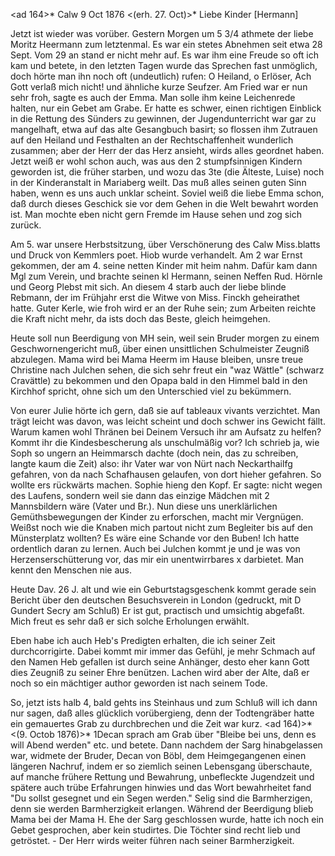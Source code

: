 <ad 164>* Calw 9 Oct 1876
 <(erh. 27. Oct)>*
Liebe Kinder [Hermann]

Jetzt ist wieder was vorüber. Gestern Morgen um 5 3/4 athmete der liebe Moritz Heermann zum letztenmal. Es war ein stetes Abnehmen seit etwa 28 Sept. Vom 29 an stand er nicht mehr auf. Es war ihm eine Freude so oft ich kam und betete, in den letzten Tagen wurde das Sprechen fast unmöglich, doch hörte man ihn noch oft (undeutlich) rufen: O Heiland, o Erlöser, Ach Gott verlaß mich nicht! und ähnliche kurze Seufzer. Am Fried war er nun sehr froh, sagte es auch der Emma. Man solle ihm keine Leichenrede halten, nur ein Gebet am Grabe. Er hatte es schwer, einen richtigen Einblick in die Rettung des Sünders zu gewinnen, der Jugendunterricht war gar zu mangelhaft, etwa auf das alte Gesangbuch basirt; so flossen ihm Zutrauen auf den Heiland und Festhalten an der Rechtschaffenheit wunderlich zusammen; aber der Herr der das Herz ansieht, wirds alles geordnet haben. Jetzt weiß er wohl schon auch, was aus den 2 stumpfsinnigen Kindern geworden ist, die früher starben, und wozu das 3te (die Älteste, Luise) noch in der Kinderanstalt in Mariaberg weilt. Das muß alles seinen guten Sinn haben, wenn es uns auch unklar scheint. Soviel weiß die liebe Emma schon, daß durch dieses Geschick sie vor dem Gehen in die Welt bewahrt worden ist. Man mochte eben nicht gern Fremde im Hause sehen und zog sich zurück.

Am 5. war unsere Herbstsitzung, über Verschönerung des Calw Miss.blatts und Druck von Kemmlers poet. Hiob wurde verhandelt. Am 2 war Ernst gekommen, der am 4. seine netten Kinder mit heim nahm. Dafür kam dann Mgl zum Verein, und brachte seinen kl Hermann, seinen Neffen Rud. Hörnle und Georg Plebst mit sich. An diesem 4 starb auch der liebe blinde Rebmann, der im Frühjahr erst die Witwe von Miss. Finckh geheirathet hatte. Guter Kerle, wie froh wird er an der Ruhe sein; zum Arbeiten reichte die Kraft nicht mehr, da ists doch das Beste, gleich heimgehen.

Heute soll nun Beerdigung von MH sein, weil sein Bruder morgen zu einem Geschwornengericht muß, über einen unsittlichen Schulmeister Zeugniß abzulegen. Mama wird bei Mama Heerm im Hause bleiben, unsre treue Christine nach Julchen sehen, die sich sehr freut ein "waz Wättle" (schwarz Cravättle) zu bekommen und den Opapa bald in den Himmel bald in den Kirchhof spricht, ohne sich um den Unterschied viel zu bekümmern.

Von eurer Julie hörte ich gern, daß sie auf tableaux vivants verzichtet. Man trägt leicht was davon, was leicht scheint und doch schwer ins Gewicht fällt. Warum kamen wohl Thränen bei Deinem Versuch ihr am Aufsatz zu helfen? Kommt ihr die Kindesbescherung als unschulmäßig vor? Ich schrieb ja, wie Soph so ungern an Heimmarsch dachte (doch nein, das zu schreiben, langte kaum die Zeit) also: ihr Vater war von Nürt nach Neckarthailfg gefahren, von da nach Schafhausen gelaufen, von dort hieher gefahren. So wollte ers rückwärts machen. Sophie hieng den Kopf. Er sagte: nicht wegen des Laufens, sondern weil sie dann das einzige Mädchen mit 2 Mannsbildern wäre (Vater und Br.). Nun diese uns unerklärlichen Gemüthsbewegungen der Kinder zu erforschen, macht mir Vergnügen. Weißst noch wie die Knaben mich partout nicht zum Begleiter bis auf den Münsterplatz wollten? Es wäre eine Schande vor den Buben! Ich hatte ordentlich daran zu lernen. Auch bei Julchen kommt je und je was von Herzenserschütterung vor, das mir ein unentwirrbares x darbietet. Man kennt den Menschen nie aus.

Heute Dav. 26 J. alt und wie ein Geburtstagsgeschenk kommt gerade sein Bericht über den deutschen Besuchsverein in London (gedruckt, mit D Gundert Secry am Schluß) Er ist gut, practisch und umsichtig abgefaßt. Mich freut es sehr daß er sich solche Erholungen erwählt.

Eben habe ich auch Heb's Predigten erhalten, die ich seiner Zeit durchcorrigirte. Dabei kommt mir immer das Gefühl, je mehr Schmach auf den Namen Heb gefallen ist durch seine Anhänger, desto eher kann Gott dies Zeugniß zu seiner Ehre benützen. Lachen wird aber der Alte, daß er noch so ein mächtiger author geworden ist nach seinem Tode.

So, jetzt ists halb 4, bald gehts ins Steinhaus und zum Schluß will ich dann nur sagen, daß alles glücklich vorübergieng, denn der Todtengräber hatte ein gemauertes Grab zu durchbrechen und die Zeit war kurz. 
<ad 164)>* <(9. Octob 1876)>*
1Decan sprach am Grab über "Bleibe bei uns, denn es will Abend werden" etc. und betete. Dann nachdem der Sarg hinabgelassen war, widmete der Bruder, Decan von Böbl, dem Heimgegangenen einen längeren Nachruf, indem er so ziemlich seinen Lebensgang überschaute, auf manche frühere Rettung und Bewahrung, unbefleckte Jugendzeit und spätere auch trübe Erfahrungen hinwies und das Wort bewahrheitet fand "Du sollst gesegnet und ein Segen werden." Selig sind die Barmherzigen, denn sie werden Barmherzigkeit erlangen. Während der Beerdigung blieb Mama bei der Mama H. Ehe der Sarg geschlossen wurde, hatte ich noch ein Gebet gesprochen, aber kein studirtes. Die Töchter sind recht lieb und getröstet. - Der Herr wirds weiter führen nach seiner Barmherzigkeit.
